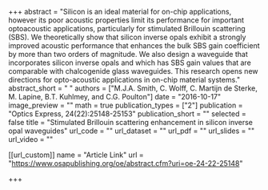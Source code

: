 +++
abstract = "Silicon is an ideal material for on-chip applications, however its poor acoustic properties limit its performance for important optoacoustic applications, particularly for stimulated Brillouin scattering (SBS). We theoretically show that silicon inverse opals exhibit a strongly improved acoustic performance that enhances the bulk SBS gain coefficient by more than two orders of magnitude. We also design a waveguide that incorporates silicon inverse opals and which has SBS gain values that are comparable with chalcogenide glass waveguides. This research opens new directions for opto-acoustic applications in on-chip material systems."
abstract_short = " "
authors = ["M.J.A. Smith, C. Wolff, C. Martijn de Sterke, M. Lapine, B.T. Kuhlmey, and C.G. Poulton"]
date = "2016-10-17"
image_preview = ""
math = true
publication_types = ["2"]
publication = "Optics Express, 24(22):25148-25153"
publication_short = ""
selected = false
title = "Stimulated Brillouin scattering enhancement in silicon inverse opal waveguides"
url_code = ""
url_dataset = ""
url_pdf = ""
url_slides = ""
url_video = ""

 

[[url_custom]]
name = "Article Link"
url = "https://www.osapublishing.org/oe/abstract.cfm?uri=oe-24-22-25148"

+++

 